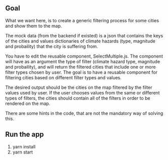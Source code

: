 
## Goal 

What we want here, is to create a generic filtering process for some cities and show them to the map. 

The mock data (from the backend if existed) is a json that contains the keys of the cities and values dictionaries of climate hazards (type, magnitude and probaility) that the city is suffering from.

You have to edit the reusable component, SelectMultiple.js. The component will have as an argument the type of filter (climate hazard type, magnitude and probaility), and will return the filtered cities that include one or more filter types chosen by user. The goal is to have a reusable component for filtering cities based on different filter types and values.

The desired output should be the cities on the map filtered by the filter values used by user. If the user chooses values from the same or different types of filters, the cities should contain all of the filters in order to be rendered on the map.

There are some hints in the code, that are not the mandatory way of solving this.


## Run the app
1. yarn install
2. yarn start
